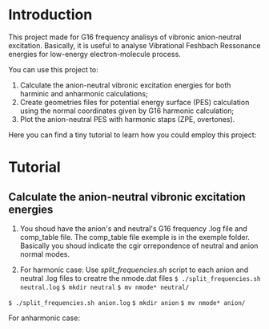 # Introduction

This project made for G16 frequency analisys of vibronic anion-neutral excitation. Basically, it is useful to analyse Vibrational Feshbach Ressonance energies for low-energy electron-molecule process.

You can use this project to:
1. Calculate the anion-neutral vibronic excitation energies for both harminic and anharmonic calculations; 
2. Create geometries files for potential energy surface (PES) calculation using the normal coordinates given by G16 harmonic calculation; 
3. Plot the anion-neutral PES with harmonic staps (ZPE, overtones).

Here you can find a tiny tutorial to learn how you could employ this project:

# Tutorial

## Calculate the anion-neutral vibronic excitation energies

1. You shoud have the anion's and neutral's G16 frequency .log file and comp_table file. The comp_table file exemple is in the exemple folder. Basically you shoud indicate the cgir orrepondence of neutral and anion normal modes. 

2. For harmonic case: Use *split_frequencies.sh* script to each anion and neutral .log files to creatre the nmode.dat files
``$ ./split_frequencies.sh neutral.log``
``$ mkdir neutral``
``$ mv nmode* neutral/``

``$ ./split_frequencies.sh anion.log``
``$ mkdir anion``
``$ mv nmode* anion/``

For anharmonic case: